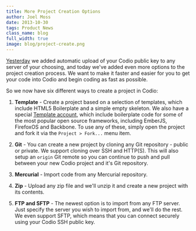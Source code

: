 ```yaml
---
title: More Project Creation Options
author: Joel Moss
date: 2013-10-30
tags: Product News
class_name: blog
full_width: true
image: blog/project-create.png
---
```


[Yesterday](/blog/2013/10/automatic-upload-ssh-key/) we added automatic upload of your Codio public key to any server of your choosing, and today we've added even more options to the project creation process. We want to make it faster and easier for you to get your code into Codio and begin coding as fast as possible.

So we now have six different ways to create a project in Codio:

1. **Template** - Create a project based on a selection of templates, which include HTML5 Boilerplate and a simple empty skeleton. We also have a special [Template account](https://codio.com/codio-templates), which include boilerplate code for some of the most popular open source frameworks, including EmberJS, FirefoxOS and Backbone. To use any of these, simply open the project and fork it via the `Project > Fork...` menu item.

2. **Git** - You can create a new project by cloning any Git repository - public or private. We support cloning over SSH and HTTP(S). This will also setup an `origin` Git remote so you can continue to push and pull between your new Codio project and it's Git repository.

3. **Mercurial** - Import code from any Mercurial repository.

4. **Zip** - Upload any zip file and we'll unzip it and create a new project with its contents.

5. **FTP and SFTP** - The newest option is to import from any FTP server. Just specify the server you wish to import from, and we'll do the rest. We even support SFTP, which means that you can connect securely using your Codio SSH public key.

